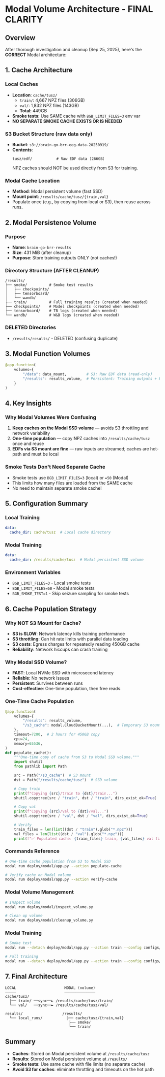 # Modal Volume Architecture - FINAL CLARITY

## Overview
After thorough investigation and cleanup (Sep 25, 2025), here's the **CORRECT** Modal architecture:

## 1. Cache Architecture

### Local Caches
- **Location**: `cache/tusz/`
  - `train/`: 4,667 NPZ files (306GB)
  - `val/`: 1,832 NPZ files (143GB)
  - **Total**: 449GB
- **Smoke tests**: Use SAME cache with `BGB_LIMIT_FILES=3` env var
- **NO SEPARATE SMOKE CACHE EXISTS OR IS NEEDED**

### S3 Bucket Structure (raw data only)
- **Bucket**: `s3://brain-go-brr-eeg-data-20250919/`
- **Contents**:
  ```
  tusz/edf/           # Raw EDF data (266GB)
  ```
  NPZ caches should NOT be used directly from S3 for training.

### Modal Cache Location
- **Method**: Modal persistent volume (fast SSD)
- **Mount point**: `/results/cache/tusz/{train,val}`
- Populate once (e.g., by copying from local or S3), then reuse across runs.

## 2. Modal Persistence Volume

### Purpose
- **Name**: `brain-go-brr-results`
- **Size**: 431 MiB (after cleanup)
- **Purpose**: Store training outputs ONLY (not caches!)

### Directory Structure (AFTER CLEANUP)
```
/results/
├── smoke/          # Smoke test results
│   ├── checkpoints/
│   ├── tensorboard/
│   └── wandb/
├── train/          # Full training results (created when needed)
├── checkpoints/    # Model checkpoints (created when needed)
├── tensorboard/    # TB logs (created when needed)
└── wandb/          # W&B logs (created when needed)
```

### DELETED Directories
- `/results/results/` - DELETED (confusing duplicate)

## 3. Modal Function Volumes

```python
@app.function(
    volumes={
        "/data": data_mount,         # S3: Raw EDF data (read‑only)
        "/results": results_volume,  # Persistent: Training outputs + NPZ caches
    }
)
```

## 4. Key Insights

### Why Modal Volumes Were Confusing
1. **Keep caches on the Modal SSD volume** — avoids S3 throttling and network variability
2. **One-time population** — copy NPZ caches into `/results/cache/tusz` once and reuse
3. **EDFs via S3 mount are fine** — raw inputs are streamed; caches are hot-path and must be local

### Smoke Tests Don't Need Separate Cache
- Smoke tests use `BGB_LIMIT_FILES=3` (local) or `=50` (Modal)
- This limits how many files are loaded from the SAME cache
- No need to maintain separate smoke cache!

## 5. Configuration Summary

### Local Training
```yaml
data:
  cache_dir: cache/tusz  # Local cache directory
```

### Modal Training
```yaml
data:
  cache_dir: /results/cache/tusz  # Modal persistent SSD volume
```

### Environment Variables
- `BGB_LIMIT_FILES=3` - Local smoke tests
- `BGB_LIMIT_FILES=50` - Modal smoke tests
- `BGB_SMOKE_TEST=1` - Skip seizure sampling for smoke tests

## 6. Cache Population Strategy

### Why NOT S3 Mount for Cache?
- **S3 is SLOW**: Network latency kills training performance
- **S3 throttling**: Can hit rate limits with parallel data loading
- **S3 costs**: Egress charges for repeatedly reading 450GB cache
- **Reliability**: Network hiccups can crash training

### Why Modal SSD Volume?
- **FAST**: Local NVMe SSD with microsecond latency
- **Reliable**: No network issues
- **Persistent**: Survives between runs
- **Cost-effective**: One-time population, then free reads

### One-Time Cache Population
```python
@app.function(
    volumes={
        "/results": results_volume,
        "/s3_cache": modal.CloudBucketMount(...),  # Temporary S3 mount
    },
    timeout=7200,  # 2 hours for 450GB copy
    cpu=24,
    memory=65536,
)
def populate_cache():
    """One-time copy of cache from S3 to Modal SSD volume."""
    import shutil
    from pathlib import Path

    src = Path("/s3_cache")  # S3 mount
    dst = Path("/results/cache/tusz")  # SSD volume

    # Copy train
    print(f"Copying {src}/train to {dst}/train...")
    shutil.copytree(src / "train", dst / "train", dirs_exist_ok=True)

    # Copy val
    print(f"Copying {src}/val to {dst}/val...")
    shutil.copytree(src / "val", dst / "val", dirs_exist_ok=True)

    # Verify
    train_files = len(list((dst / "train").glob("*.npz")))
    val_files = len(list((dst / "val").glob("*.npz")))
    print(f"✅ Populated cache: {train_files} train, {val_files} val files")
```

### Commands Reference
```bash
# One-time cache population from S3 to Modal SSD
modal run deploy/modal/app.py --action populate-cache

# Verify cache on Modal volume
modal run deploy/modal/app.py --action verify-cache
```

### Modal Volume Management
```bash
# Inspect volume
modal run deploy/modal/inspect_volume.py

# Clean up volume
modal run deploy/modal/cleanup_volume.py
```

### Modal Training
```bash
# Smoke test
modal run --detach deploy/modal/app.py --action train --config configs/modal/smoke.yaml

# Full training
modal run --detach deploy/modal/app.py --action train --config configs/modal/train.yaml
```

## 7. Final Architecture

```
LOCAL                      MODAL (volume)
─────                      ──────────────
cache/tusz/
  ├── train/ ──sync──► /results/cache/tusz/train/
  └── val/   ──sync──► /results/cache/tusz/val/

results/                  /results/
  └── local_runs/           ├── cache/tusz/{train,val}
                             ├── smoke/
                             └── train/
```

## Summary
- **Caches**: Stored on Modal persistent volume at `/results/cache/tusz`
- **Results**: Stored on Modal persistent volume at `/results/`
- **Smoke tests**: Use same cache with file limits (no separate cache)
 - **Avoid S3 for caches**: eliminate throttling and timeouts on the hot path
